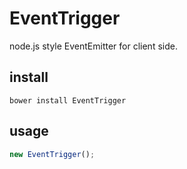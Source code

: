 # EventTrigger

node.js style EventEmitter for client side.

## install

```
bower install EventTrigger
```

## usage

```javascript
new EventTrigger();

```